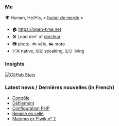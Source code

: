 ### Me

🌍 Human, He/His, « [footer de merde](https://open-time.net/post/2013/07/17/La-veritable-histoire-du-Footer-de-merde-) » 
* 🏠 https://open-time.net 
* 🛠️ Lead dev' of [dotclear](https://git.dotclear.org/dev/dotclear)
* 📷 photo, 🚲 vélo, 🏍️ moto 
* 🇫🇷 native, 🇬🇧 speaking, 🇪🇺 living

### Insights

[![GitHub Stats](https://github-readme-stats-sigma-five.vercel.app/api?username=franck-paul)](https://github.com/franck-paul)

### Latest news / Dernières nouvelles (in French)

<!-- BLOG-POST-LIST:START -->
- [Contrôle](https://open-time.net/post/2024/09/05/Controle)
- [Défilement](https://open-time.net/post/2024/09/04/Defilement)
- [Configuration PHP](https://open-time.net/post/2024/09/03/Configuration-PHP)
- [Remise en selle](https://open-time.net/post/2024/09/02/Remise-en-selle)
- [Matomo ex Piwik n° 2](https://open-time.net/post/2024/09/01/Matomo-ex-Piwik-n-2)
<!-- BLOG-POST-LIST:END -->
